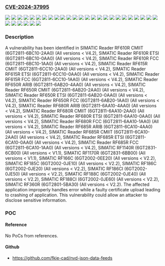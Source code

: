 ### [CVE-2024-37995](https://cve.mitre.org/cgi-bin/cvename.cgi?name=CVE-2024-37995)
![](https://img.shields.io/static/v1?label=Product&message=SIMATIC%20RF1140R&color=blue)
![](https://img.shields.io/static/v1?label=Product&message=SIMATIC%20RF1170R&color=blue)
![](https://img.shields.io/static/v1?label=Product&message=SIMATIC%20RF166C&color=blue)
![](https://img.shields.io/static/v1?label=Product&message=SIMATIC%20RF185C&color=blue)
![](https://img.shields.io/static/v1?label=Product&message=SIMATIC%20RF186C&color=blue)
![](https://img.shields.io/static/v1?label=Product&message=SIMATIC%20RF186CI&color=blue)
![](https://img.shields.io/static/v1?label=Product&message=SIMATIC%20RF188C&color=blue)
![](https://img.shields.io/static/v1?label=Product&message=SIMATIC%20RF188CI&color=blue)
![](https://img.shields.io/static/v1?label=Product&message=SIMATIC%20RF360R&color=blue)
![](https://img.shields.io/static/v1?label=Product&message=SIMATIC%20Reader%20RF610R%20CMIIT&color=blue)
![](https://img.shields.io/static/v1?label=Product&message=SIMATIC%20Reader%20RF610R%20ETSI&color=blue)
![](https://img.shields.io/static/v1?label=Product&message=SIMATIC%20Reader%20RF610R%20FCC&color=blue)
![](https://img.shields.io/static/v1?label=Product&message=SIMATIC%20Reader%20RF615R%20CMIIT&color=blue)
![](https://img.shields.io/static/v1?label=Product&message=SIMATIC%20Reader%20RF615R%20ETSI&color=blue)
![](https://img.shields.io/static/v1?label=Product&message=SIMATIC%20Reader%20RF615R%20FCC&color=blue)
![](https://img.shields.io/static/v1?label=Product&message=SIMATIC%20Reader%20RF650R%20ARIB&color=blue)
![](https://img.shields.io/static/v1?label=Product&message=SIMATIC%20Reader%20RF650R%20CMIIT&color=blue)
![](https://img.shields.io/static/v1?label=Product&message=SIMATIC%20Reader%20RF650R%20ETSI&color=blue)
![](https://img.shields.io/static/v1?label=Product&message=SIMATIC%20Reader%20RF650R%20FCC&color=blue)
![](https://img.shields.io/static/v1?label=Product&message=SIMATIC%20Reader%20RF680R%20ARIB&color=blue)
![](https://img.shields.io/static/v1?label=Product&message=SIMATIC%20Reader%20RF680R%20CMIIT&color=blue)
![](https://img.shields.io/static/v1?label=Product&message=SIMATIC%20Reader%20RF680R%20ETSI&color=blue)
![](https://img.shields.io/static/v1?label=Product&message=SIMATIC%20Reader%20RF680R%20FCC&color=blue)
![](https://img.shields.io/static/v1?label=Product&message=SIMATIC%20Reader%20RF685R%20ARIB&color=blue)
![](https://img.shields.io/static/v1?label=Product&message=SIMATIC%20Reader%20RF685R%20CMIIT&color=blue)
![](https://img.shields.io/static/v1?label=Product&message=SIMATIC%20Reader%20RF685R%20ETSI&color=blue)
![](https://img.shields.io/static/v1?label=Product&message=SIMATIC%20Reader%20RF685R%20FCC&color=blue)
![](https://img.shields.io/static/v1?label=Version&message=0%3C%20V1.1%20&color=brighgreen)
![](https://img.shields.io/static/v1?label=Version&message=0%3C%20V2.2%20&color=brighgreen)
![](https://img.shields.io/static/v1?label=Version&message=0%3C%20V4.2%20&color=brighgreen)
![](https://img.shields.io/static/v1?label=Vulnerability&message=CWE-703%3A%20Improper%20Check%20or%20Handling%20of%20Exceptional%20Conditions&color=brighgreen)

### Description

A vulnerability has been identified in SIMATIC Reader RF610R CMIIT (6GT2811-6BC10-2AA0) (All versions < V4.2), SIMATIC Reader RF610R ETSI (6GT2811-6BC10-0AA0) (All versions < V4.2), SIMATIC Reader RF610R FCC (6GT2811-6BC10-1AA0) (All versions < V4.2), SIMATIC Reader RF615R CMIIT (6GT2811-6CC10-2AA0) (All versions < V4.2), SIMATIC Reader RF615R ETSI (6GT2811-6CC10-0AA0) (All versions < V4.2), SIMATIC Reader RF615R FCC (6GT2811-6CC10-1AA0) (All versions < V4.2), SIMATIC Reader RF650R ARIB (6GT2811-6AB20-4AA0) (All versions < V4.2), SIMATIC Reader RF650R CMIIT (6GT2811-6AB20-2AA0) (All versions < V4.2), SIMATIC Reader RF650R ETSI (6GT2811-6AB20-0AA0) (All versions < V4.2), SIMATIC Reader RF650R FCC (6GT2811-6AB20-1AA0) (All versions < V4.2), SIMATIC Reader RF680R ARIB (6GT2811-6AA10-4AA0) (All versions < V4.2), SIMATIC Reader RF680R CMIIT (6GT2811-6AA10-2AA0) (All versions < V4.2), SIMATIC Reader RF680R ETSI (6GT2811-6AA10-0AA0) (All versions < V4.2), SIMATIC Reader RF680R FCC (6GT2811-6AA10-1AA0) (All versions < V4.2), SIMATIC Reader RF685R ARIB (6GT2811-6CA10-4AA0) (All versions < V4.2), SIMATIC Reader RF685R CMIIT (6GT2811-6CA10-2AA0) (All versions < V4.2), SIMATIC Reader RF685R ETSI (6GT2811-6CA10-0AA0) (All versions < V4.2), SIMATIC Reader RF685R FCC (6GT2811-6CA10-1AA0) (All versions < V4.2), SIMATIC RF1140R (6GT2831-6CB00) (All versions < V1.1), SIMATIC RF1170R (6GT2831-6BB00) (All versions < V1.1), SIMATIC RF166C (6GT2002-0EE20) (All versions < V2.2), SIMATIC RF185C (6GT2002-0JE10) (All versions < V2.2), SIMATIC RF186C (6GT2002-0JE20) (All versions < V2.2), SIMATIC RF186CI (6GT2002-0JE50) (All versions < V2.2), SIMATIC RF188C (6GT2002-0JE40) (All versions < V2.2), SIMATIC RF188CI (6GT2002-0JE60) (All versions < V2.2), SIMATIC RF360R (6GT2801-5BA30) (All versions < V2.2). The affected application improperly handles error while a faulty certificate upload leading to crashing of application. This vulnerability could allow an attacker to disclose sensitive information.

### POC

#### Reference
No PoCs from references.

#### Github
- https://github.com/fkie-cad/nvd-json-data-feeds

